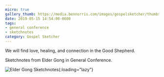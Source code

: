 ```yaml
---
micro: true
gallery_thumb: https://media.bennorris.com/images/gospelsketcher/thumbs/apr-19-gong.jpg
date: 2019-05-15 14:54:00-0600
tags:
- general conference
- sketchnotes
category: Gospel Sketcher
---
```


We will find love, healing, and connection in the Good Shepherd.

Sketchnotes from Elder Gong in General Conference.

![Elder Gong Sketchnotes](https://media.bennorris.com/images/gospelsketcher/general-conference/apr-2019/apr-19-gong.jpg){:loading="lazy"}